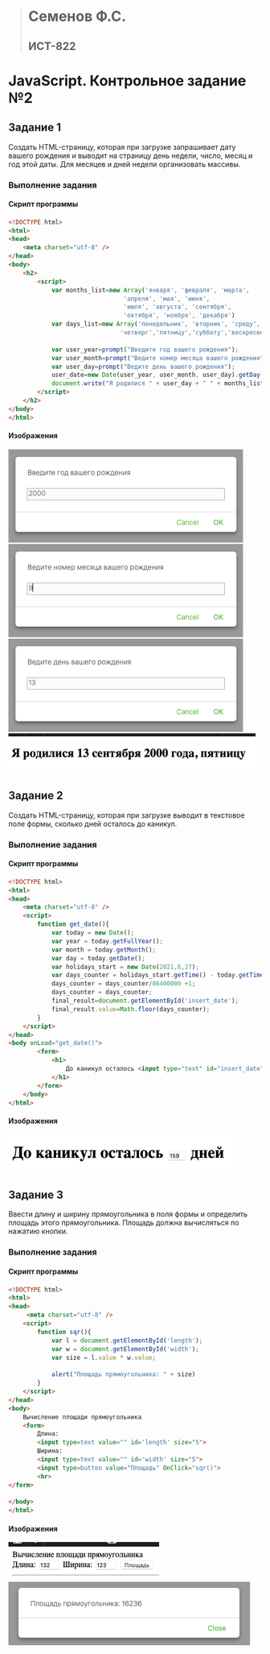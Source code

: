 > # Семенов Ф.С.
> ## ИСТ-822

# JavaScript. Контрольное задание №2
## Задание 1
Создать HTML-страницу, которая при загрузке запрашивает дату вашего рождения и выводит на страницу день недели, число, месяц и год этой даты. Для месяцев и дней недели организовать массивы.
### Выполнение задания
#### Скрипт программы
``` html
<!DOCTYPE html>
<html>
<head>
    <meta charset="utf-8" />
</head>
<body>
    <h2>
        <script>
            var months_list=new Array('января', 'февраля', 'марта',
                                'апреля', 'мая', 'июня',
                                'июля', 'августа', 'сентября',
                                'октября', 'ноября', 'декабря')
            var days_list=new Array('понедельник', 'вторник', 'среду',
                               'четверг','пятницу','субботу','воскресенье')
        
            var user_year=prompt("Введите год вашего рождения");
            var user_month=prompt("Ведите номер месяца вашего рождения");
            var user_day=prompt("Ведите день вашего рождения");
            user_date=new Date(user_year, user_month, user_day).getDay()
            document.write("Я родилися " + user_day + " " + months_list[user_month - 1] + " " + user_year + " года, " + days_list[user_date - 1]);
        </script>
    </h2>
</body>
</html>
```
#### Изображения
![image](/images/JS2_1_1.png)
![image](/images/JS2_1_2.png)
![image](/images/JS2_1_3.png)
![image](/images/JS2_1_4.png)

## Задание 2
Создать HTML-страницу, которая при загрузке выводит в текстовое поле формы, сколько дней осталось до каникул.
### Выполнение задания
#### Скрипт программы
``` html
<!DOCTYPE html>
<html>
<head>
    <meta charset="utf-8" />
    <script>
        function get_date(){
            var today = new Date();
            var year = today.getFullYear();
            var month = today.getMonth();
            var day = today.getDate();
            var holidays_start = new Date(2021,6,27);
            var days_counter = holidays_start.getTime() - today.getTime();
            days_counter = days_counter/86400000 +1;
            days_counter = days_counter;
            final_result=document.getElementById('insert_date');
            final_result.value=Math.floor(days_counter);
        }
    </script>
</head>
<body onLoad="get_date()">
        <form>
            <h1>
                До каникул осталось <input type="text" id="insert_date" size="4"> дней
            </h1>
        </form>
    </body>
</html>
```
#### Изображения
![image](/images/JS2_2_1.png)

## Задание 3
Ввести длину и ширину прямоугольника в поля формы и определить площадь этого прямоугольника. Площадь должна вычисляться по нажатию кнопки.
### Выполнение задания
#### Скрипт программы
``` html
<!DOCTYPE html>
<html>
<head>
     <meta charset="utf-8" />
    <script>
        function sqr(){
            var l = document.getElementById('length');
            var w = document.getElementById('width');
            var size = l.value * w.value;
            
            alert("Площадь прямоугольника: " + size)
        }
    </script>
</head>
<body>
    Вычисление площади прямоугольника
    <form>
        Длина:
        <input type=text value="" id='length' size="5">
        Ширина:
        <input type=text value="" id='width' size="5">
        <input type=button value="Площадь" OnClick="sqr()">
        <hr>
</form>

</body>
</html>
```
#### Изображения
![image](/images/JS2_3_1.png)
![image](/images/JS2_3_2.png)
